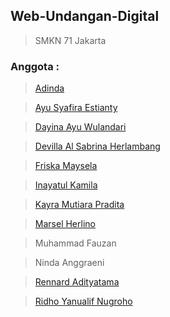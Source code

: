 ## Web-Undangan-Digital
> SMKN 71 Jakarta

### Anggota :
> [Adinda](https://github.com/ndaiii)

> [Ayu Syafira Estianty](https://github.com/axcylenmaki)

> [Dayina Ayu Wulandari](https://github.com/dayina-aw)

> [Devilla Al Sabrina Herlambang](https://github.com/devillavla)

> [Friska Maysela](https://github.com/friska21624)

> [Inayatul Kamila](https://github.com/moxnster)

> [Kayra Mutiara Pradita](https://github.com/rrubah)

> [Marsel Herlino](https://github.com/Sel-At-Works)

> Muhammad Fauzan

> Ninda Anggraeni

> [Rennard Adityatama](https://github.com/rennardadityatama)

> [Ridho Yanualif Nugroho](https://github.com/ridhoyanualif)
